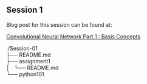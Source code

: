 ## Session 1

Blog post for this session can be found at: 

[Convolutional Neural Network Part 1 : Basis Concepts](https://myselfhimanshu.github.io/posts/cnn_01/)

./Session-01<br>
├── README.md<br>
├── assignment1<br>
│   └── README.md<br>
└── python101<br>

